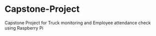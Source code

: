# Capstone-Project
Capstone Project for Truck monitoring and Employee attendance check using Raspberry Pi
